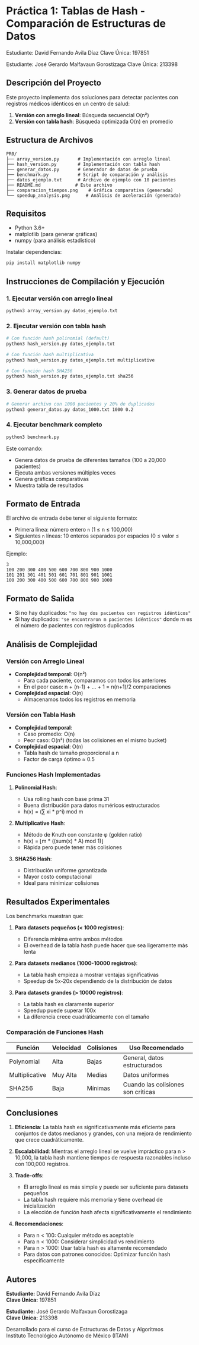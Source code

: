 # Práctica 1: Tablas de Hash - Comparación de Estructuras de Datos

Estudiante: David Fernando Avila Díaz
Clave Única: 197851

Estudiante: José Gerardo Malfavaun Gorostizaga
Clave Única: 213398


## Descripción del Proyecto

Este proyecto implementa dos soluciones para detectar pacientes con registros médicos idénticos en un centro de salud:
1. **Versión con arreglo lineal**: Búsqueda secuencial O(n²)
2. **Versión con tabla hash**: Búsqueda optimizada O(n) en promedio

## Estructura de Archivos

```
PR0/
├── array_version.py       # Implementación con arreglo lineal
├── hash_version.py        # Implementación con tabla hash
├── generar_datos.py       # Generador de datos de prueba
├── benchmark.py           # Script de comparación y análisis
├── datos_ejemplo.txt      # Archivo de ejemplo con 10 pacientes
├── README.md             # Este archivo
├── comparacion_tiempos.png    # Gráfica comparativa (generada)
└── speedup_analysis.png      # Análisis de aceleración (generada)
```

## Requisitos

- Python 3.6+
- matplotlib (para generar gráficas)
- numpy (para análisis estadístico)

Instalar dependencias:
```bash
pip install matplotlib numpy
```

## Instrucciones de Compilación y Ejecución

### 1. Ejecutar versión con arreglo lineal

```bash
python3 array_version.py datos_ejemplo.txt
```

### 2. Ejecutar versión con tabla hash

```bash
# Con función hash polinomial (default)
python3 hash_version.py datos_ejemplo.txt

# Con función hash multiplicativa
python3 hash_version.py datos_ejemplo.txt multiplicative

# Con función hash SHA256
python3 hash_version.py datos_ejemplo.txt sha256
```

### 3. Generar datos de prueba

```bash
# Generar archivo con 1000 pacientes y 20% de duplicados
python3 generar_datos.py datos_1000.txt 1000 0.2
```

### 4. Ejecutar benchmark completo

```bash
python3 benchmark.py
```

Este comando:
- Genera datos de prueba de diferentes tamaños (100 a 20,000 pacientes)
- Ejecuta ambas versiones múltiples veces
- Genera gráficas comparativas
- Muestra tabla de resultados

## Formato de Entrada

El archivo de entrada debe tener el siguiente formato:
- Primera línea: número entero `n` (1 ≤ n ≤ 100,000)
- Siguientes `n` líneas: 10 enteros separados por espacios (0 ≤ valor ≤ 10,000,000)

Ejemplo:
```
3
100 200 300 400 500 600 700 800 900 1000
101 201 301 401 501 601 701 801 901 1001
100 200 300 400 500 600 700 800 900 1000
```

## Formato de Salida

- Si no hay duplicados: `"no hay dos pacientes con registros idénticos"`
- Si hay duplicados: `"se encontraron m pacientes idénticos"` donde m es el número de pacientes con registros duplicados

## Análisis de Complejidad

### Versión con Arreglo Lineal
- **Complejidad temporal**: O(n²)
  - Para cada paciente, comparamos con todos los anteriores
  - En el peor caso: n + (n-1) + ... + 1 = n(n+1)/2 comparaciones
- **Complejidad espacial**: O(n)
  - Almacenamos todos los registros en memoria

### Versión con Tabla Hash
- **Complejidad temporal**: 
  - Caso promedio: O(n)
  - Peor caso: O(n²) (todas las colisiones en el mismo bucket)
- **Complejidad espacial**: O(n)
  - Tabla hash de tamaño proporcional a n
  - Factor de carga óptimo ≈ 0.5

### Funciones Hash Implementadas

1. **Polinomial Hash**: 
   - Usa rolling hash con base prima 31
   - Buena distribución para datos numéricos estructurados
   - h(x) = (∑ xi * p^i) mod m

2. **Multiplicative Hash**:
   - Método de Knuth con constante φ (golden ratio)
   - h(x) = ⌊m * ((sum(x) * A) mod 1)⌋
   - Rápida pero puede tener más colisiones

3. **SHA256 Hash**:
   - Distribución uniforme garantizada
   - Mayor costo computacional
   - Ideal para minimizar colisiones

## Resultados Experimentales

Los benchmarks muestran que:

1. **Para datasets pequeños (< 1000 registros)**:
   - Diferencia mínima entre ambos métodos
   - El overhead de la tabla hash puede hacer que sea ligeramente más lenta

2. **Para datasets medianos (1000-10000 registros)**:
   - La tabla hash empieza a mostrar ventajas significativas
   - Speedup de 5x-20x dependiendo de la distribución de datos

3. **Para datasets grandes (> 10000 registros)**:
   - La tabla hash es claramente superior
   - Speedup puede superar 100x
   - La diferencia crece cuadráticamente con el tamaño

### Comparación de Funciones Hash

| Función | Velocidad | Colisiones | Uso Recomendado |
|---------|-----------|------------|-----------------|
| Polynomial | Alta | Bajas | General, datos estructurados |
| Multiplicative | Muy Alta | Medias | Datos uniformes |
| SHA256 | Baja | Mínimas | Cuando las colisiones son críticas |

## Conclusiones

1. **Eficiencia**: La tabla hash es significativamente más eficiente para conjuntos de datos medianos y grandes, con una mejora de rendimiento que crece cuadráticamente.

2. **Escalabilidad**: Mientras el arreglo lineal se vuelve impráctico para n > 10,000, la tabla hash mantiene tiempos de respuesta razonables incluso con 100,000 registros.

3. **Trade-offs**: 
   - El arreglo lineal es más simple y puede ser suficiente para datasets pequeños
   - La tabla hash requiere más memoria y tiene overhead de inicialización
   - La elección de función hash afecta significativamente el rendimiento

4. **Recomendaciones**:
   - Para n < 100: Cualquier método es aceptable
   - Para n < 1000: Considerar simplicidad vs rendimiento
   - Para n > 1000: Usar tabla hash es altamente recomendado
   - Para datos con patrones conocidos: Optimizar función hash específicamente

## Autores

**Estudiante:** David Fernando Avila Díaz  
**Clave Única:** 197851

**Estudiante:** José Gerardo Malfavaun Gorostizaga  
**Clave Única:** 213398

Desarrollado para el curso de Estructuras de Datos y Algoritmos  
Instituto Tecnológico Autónomo de México (ITAM)
